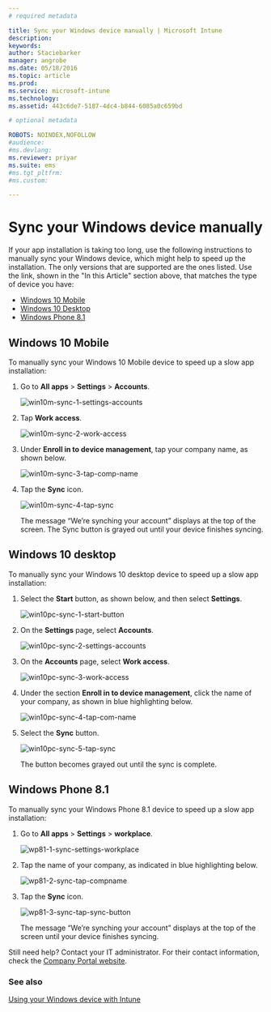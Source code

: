 ```yaml
---
# required metadata

title: Sync your Windows device manually | Microsoft Intune
description:
keywords:
author: Staciebarker
manager: angrobe
ms.date: 05/18/2016
ms.topic: article
ms.prod:
ms.service: microsoft-intune
ms.technology:
ms.assetid: 443c6de7-5187-4dc4-b844-6085a0c659bd

# optional metadata

ROBOTS: NOINDEX,NOFOLLOW
#audience:
#ms.devlang:
ms.reviewer: priyar
ms.suite: ems
#ms.tgt_pltfrm:
#ms.custom:

---
```



# Sync your Windows device manually
If your app installation is taking too long, use the following instructions to manually sync your Windows device, which might help to speed up the installation. The only versions that are supported are the ones listed. Use the link, shown in the "In this Article" section above, that matches the type of device you have:

* [Windows 10 Mobile](#windows-10-mobile)
* [Windows 10 Desktop](#windows-10-desktop)
* [Windows Phone 8.1](#windows-phone-8-1)


## Windows 10 Mobile
To manually sync your Windows 10 Mobile device to speed up a slow app installation:

1. Go to **All apps** > **Settings** > **Accounts**.

    ![win10m-sync-1-settings-accounts](./media/win10m-sync-1-settings-accounts.png)

2. Tap **Work access**.

    ![win10m-sync-2-work-access](./media/win10m-sync-2-work-access.png)

3. Under **Enroll in to device management**, tap your company name, as shown below.

    ![win10m-sync-3-tap-comp-name](./media/win10m-sync-3-tap-comp-name.png)

4. Tap the **Sync** icon.

    ![win10m-sync-4-tap-sync](./media/win10m-sync-4-tap-sync.png)

    The message “We’re synching your account” displays at the top of the screen. The Sync button is grayed out until your device finishes syncing.

## Windows 10 desktop
To manually sync your Windows 10 desktop device to speed up a slow app installation:

1. Select the **Start** button, as shown below, and then select **Settings**.

    ![win10pc-sync-1-start-button](./media/win10pc-sync-1-start-button.png)

2. On the **Settings** page, select **Accounts**.

    ![win10pc-sync-2-settings-accounts](./media/win10pc-sync-2-settings-accounts.png)

3. On the **Accounts** page, select **Work access**.

    ![win10pc-sync-3-work-access](./media/win10pc-sync-3-work-access.png)

4. Under the section **Enroll in to device management**, click the name of your company, as shown in blue highlighting below.

    ![win10pc-sync-4-tap-com-name](./media/win10pc-sync-4-tap-com-name.png)

5. Select the **Sync** button.

    ![win10pc-sync-5-tap-sync](./media/win10pc-sync-5-tap-sync.png)

   The button becomes grayed out until the sync is complete.

## Windows Phone 8.1
To manually sync your Windows Phone 8.1 device to speed up a slow app installation:

1. Go to **All apps** > **Settings** > **workplace**.

    ![wp81-1-sync-settings-workplace](./media/wp81-1-sync-settings-workplace.png)

2. Tap the name of your company, as indicated in blue highlighting below.

    ![wp81-2-sync-tap-compname](./media/wp81-2-sync-tap-compname.png)

3. Tap the **Sync** icon.

    ![wp81-3-sync-tap-sync-button](./media/wp81-3-sync-tap-sync-button.png)

   The message “We’re synching your account” displays at the top of the screen until your device finishes syncing.

Still need help? Contact your IT administrator. For their contact information, check the [Company Portal website](http://portal.manage.microsoft.com).

### See also
[Using your Windows device with Intune](using-your-windows-device-with-intune.md)
